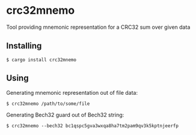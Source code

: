 # crc32mnemo

Tool providing mnemonic representation for a CRC32 sum over given data

## Installing

```console
$ cargo install crc32mnemo
```

## Using

Generating mnemonic representation out of file data:
```console
$ crc32mnemo /path/to/some/file
```

Generating Bech32 guard out of Bech32 string:
```console
$ crc32mnemo --bech32 bc1qspc5gva3wxqa8ha7tm2pam9qv3k5kptnjeerfp
```
